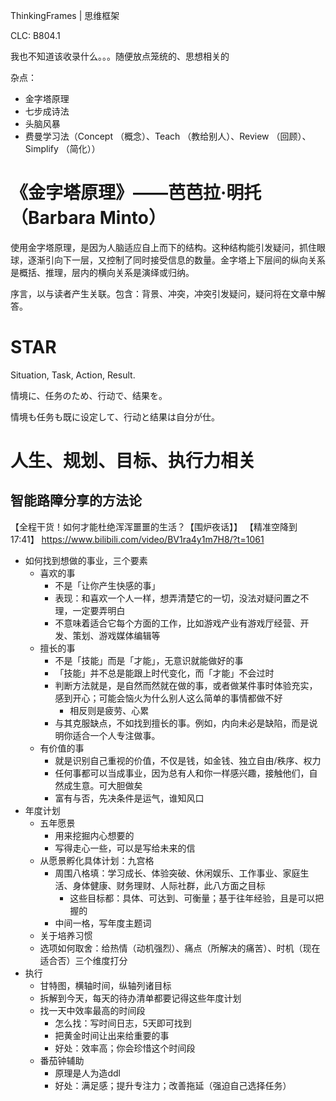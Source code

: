 ThinkingFrames | 思维框架

CLC: B804.1

我也不知道该收录什么。。。随便放点笼统的、思想相关的

杂点：

- 金字塔原理
- 七步成诗法
- 头脑风暴
- 费曼学习法（Concept （概念）、Teach （教给别人）、Review （回顾）、Simplify （简化））

# 《金字塔原理》——芭芭拉·明托（Barbara Minto）

使用金字塔原理，是因为人脑适应自上而下的结构。这种结构能引发疑问，抓住眼球，逐渐引向下一层，又控制了同时接受信息的数量。金字塔上下层间的纵向关系是概括、推理，层内的横向关系是演绎或归纳。

序言，以与读者产生关联。包含：背景、冲突，冲突引发疑问，疑问将在文章中解答。

# STAR

Situation, Task, Action, Result.

情境に、任务のため、行动で、结果を。

情境も任务も既に设定して、行动と结果は自分が仕。

# 人生、规划、目标、执行力相关

## 智能路障分享的方法论

【全程干货！如何才能杜绝浑浑噩噩的生活？【围炉夜话】】 【精准空降到 17:41】 https://www.bilibili.com/video/BV1ra4y1m7H8/?t=1061

- 如何找到想做的事业，三个要素
    - 喜欢的事
        - 不是「让你产生快感的事」
        - 表现：和喜欢一个人一样，想弄清楚它的一切，没法对疑问置之不理，一定要弄明白
        - 不意味着适合它每个方面的工作，比如游戏产业有游戏厅经营、开发、策划、游戏媒体编辑等
    - 擅长的事
        - 不是「技能」而是「才能」，无意识就能做好的事
        - 「技能」并不总是能跟上时代变化，而「才能」不会过时
        - 判断方法就是，是自然而然就在做的事，或者做某件事时体验充实，感到开心；可能会恼火为什么别人这么简单的事情都做不好
            - 相反则是疲劳、心累
        - 与其克服缺点，不如找到擅长的事。例如，内向未必是缺陷，而是说明你适合一个人专注做事。
    - 有价值的事
        - 就是识别自己重视的价值，不仅是钱，如金钱、独立自由/秩序、权力
        - 任何事都可以当成事业，因为总有人和你一样感兴趣，接触他们，自然成生意。可大胆做矣
        - 富有与否，先决条件是运气，谁知风口
- 年度计划
    - 五年愿景
        - 用来挖掘内心想要的
        - 写得走心一些，可以是写给未来的信
    - 从愿景孵化具体计划：九宫格
        - 周围八格填：学习成长、体验突破、休闲娱乐、工作事业、家庭生活、身体健康、财务理财、人际社群，此八方面之目标
            - 这些目标都：具体、可达到、可衡量；基于往年经验，且是可以把握的
        - 中间一格，写年度主题词
    - 关于培养习惯
    - 选项如何取舍：给热情（动机强烈）、痛点（所解决的痛苦）、时机（现在适合否）三个维度打分
- 执行
    - 甘特图，横轴时间，纵轴列诸目标
    - 拆解到今天，每天的待办清单都要记得这些年度计划
    - 找一天中效率最高的时间段
        - 怎么找：写时间日志，5天即可找到
        - 把黄金时间让出来给重要的事
        - 好处：效率高；你会珍惜这个时间段
    - 番茄钟辅助
        - 原理是人为造ddl
        - 好处：满足感；提升专注力；改善拖延（强迫自己选择任务）